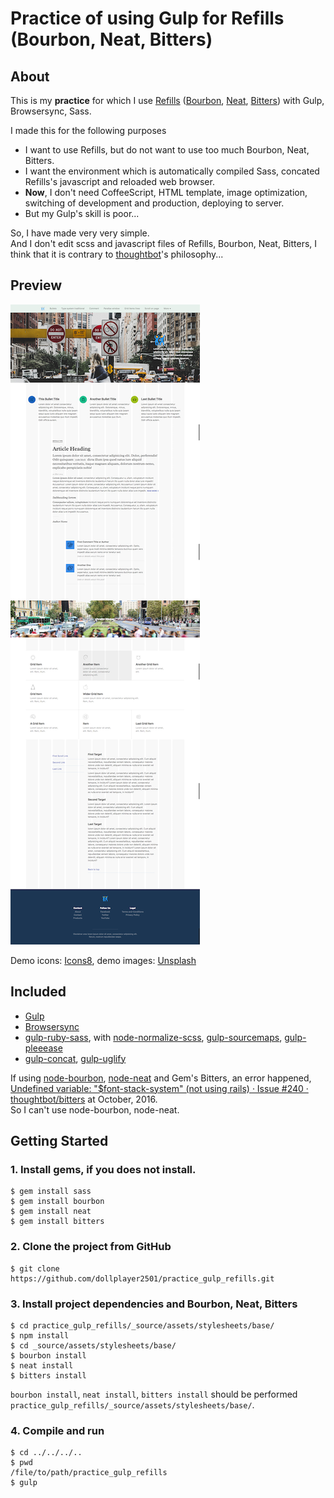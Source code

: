 # Practice of using Gulp for Refills (Bourbon, Neat, Bitters)


## About

This is my __practice__ for which I use [Refills](http://refills.bourbon.io/) ([Bourbon](http://bourbon.io/), [Neat](http://neat.bourbon.io/), [Bitters](http://bitters.bourbon.io/)) with Gulp, Browsersync, Sass.  

I made this for the following purposes  

* I want to use Refills, but do not want to use too much Bourbon, Neat, Bitters.
* I want the environment which is automatically compiled Sass, concated Refills's javascript and reloaded web browser.
* __Now__, I don't need CoffeeScript, HTML template, image optimization, switching of  development and production, deploying to server.
* But my Gulp's skill is poor...

So, I have made very very simple.  
And I don't edit scss and javascript files of Refills, Bourbon, Neat, Bitters, I think that it is contrary to [thoughtbot](https://thoughtbot.com/)'s philosophy...  


## Preview

![](preview.png)

Demo icons: [Icons8](https://icons8.com/), demo images: [Unsplash](https://unsplash.com/)  


## Included

* [Gulp](http://gulpjs.com/)
* [Browsersync](https://www.browsersync.io/docs/gulp/)
* [gulp-ruby-sass](https://www.npmjs.com/package/gulp-ruby-sass/), with [node-normalize-scss](https://www.npmjs.com/package/node-normalize-scss), [gulp-sourcemaps](https://www.npmjs.com/package/gulp-sourcemaps), [gulp-pleeease](https://www.npmjs.com/package/gulp-pleeease)
* [gulp-concat](https://www.npmjs.com/package/gulp-concat), [gulp-uglify](https://www.npmjs.com/package/gulp-uglify)

If using [node-bourbon](https://www.npmjs.com/package/node-bourbon), [node-neat](https://www.npmjs.com/package/node-neat) and Gem's Bitters, an error happened, [Undefined variable: "$font-stack-system" (not using rails) · Issue #240 · thoughtbot/bitters](https://github.com/thoughtbot/bitters/issues/240) at October, 2016.  
So I can't use node-bourbon, node-neat.  


## Getting Started

### 1. Install gems, if you does not install.

```
$ gem install sass
$ gem install bourbon
$ gem install neat
$ gem install bitters
```

### 2. Clone the project from GitHub

```
$ git clone https://github.com/dollplayer2501/practice_gulp_refills.git
```

### 3. Install project dependencies and Bourbon, Neat, Bitters

```
$ cd practice_gulp_refills/_source/assets/stylesheets/base/
$ npm install
$ cd _source/assets/stylesheets/base/
$ bourbon install
$ neat install
$ bitters install
```

`bourbon install`, `neat install`, `bitters install` should be performed `practice_gulp_refills/_source/assets/stylesheets/base/`.  


### 4. Compile and run

```
$ cd ../../../..
$ pwd
/file/to/path/practice_gulp_refills
$ gulp
```
